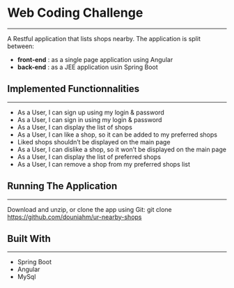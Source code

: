 # Web Coding Challenge
----
A Restful application that lists shops nearby. The application is split between:
  - **front-end** : as a single page application using Angular
  - **back-end** : as a JEE application usin Spring Boot
 
## Implemented Functionnalities
----
* As a User, I can sign up using my login & password
* As a User, I can sign in using my login & password
* As a User, I can display the list of shops 
* As a User, I can like a shop, so it can be added to my preferred shops
* Liked shops shouldn’t be displayed on the main page
* As a User, I can dislike a shop, so it won’t be displayed on the main page
* As a User, I can display the list of preferred shops
* As a User, I can remove a shop from my preferred shops list

## Running The Application
----
Download and unzip, or clone the app using Git:
git clone https://github.com/douniahm/ur-nearby-shops

## Built With
-----
- Spring Boot
- Angular
- MySql


